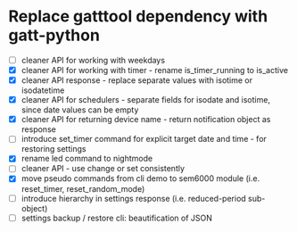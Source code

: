 # Replace gatttool dependency with gatt-python

- [ ] cleaner API for working with weekdays
- [x] cleaner API for working with timer - rename is_timer_running to is_active 
- [x] cleaner API response - replace separate values with isotime or isodatetime
- [x] cleaner API for schedulers - separate fields for isodate and isotime, since date values can be empty
- [x] cleaner API for returning device name - return notification object as response
- [ ] introduce set_timer command for explicit target date and time - for restoring settings
- [x] rename led command to nightmode
- [ ] cleaner API - use change or set consistently
- [x] move pseudo commands from cli demo to sem6000 module (i.e. reset\_timer, reset\_random_mode)
- [ ] introduce hierarchy in settings response (i.e. reduced-period sub-object)
- [ ] settings backup / restore cli: beautification of JSON
